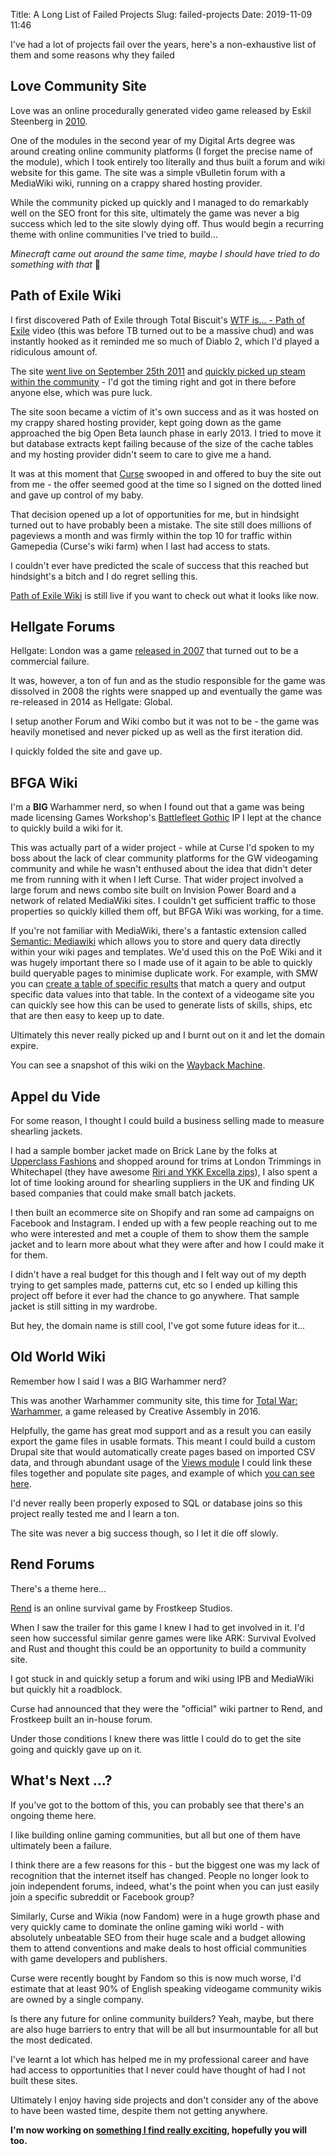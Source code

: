 Title: A Long List of Failed Projects
Slug: failed-projects
Date: 2019-11-09 11:46

I've had a lot of projects fail over the years, here's a non-exhaustive list of them and some reasons why they failed

## Love Community Site
Love was an online procedurally generated video game released by Eskil Steenberg in [2010](http://www.quelsolaar.com/love/).
 
One of the modules in the second year of my Digital Arts degree was around creating online community platforms (I forget the precise name of the module), which I took entirely too literally and thus built a forum and wiki website for this game. The site was a simple vBulletin forum with a MediaWiki wiki, running on a crappy shared hosting provider.

While the community picked up quickly and I managed to do remarkably well on the SEO front for this site, ultimately the game was never a big success which led to the site slowly dying off. Thus would begin a recurring theme with online communities I've tried to build...

*Minecraft came out around the same time, maybe I should have tried to do something with that* 🤔

## Path of Exile Wiki

I first discovered Path of Exile through  Total Biscuit's [WTF is... - Path of Exile](https://www.youtube.com/watch?v=k8779Ff_qoc) video (this was before TB turned out to be a massive chud) and was instantly hooked as it reminded me so much of Diablo 2, which I'd played a ridiculous amount of.

The site [went live on September 25th 2011](https://pathofexile.gamepedia.com/index.php?title=Path_of_Exile_Wiki&oldid=1) and [quickly picked up steam within the community](https://www.pathofexile.com/forum/view-thread/9046) - I'd got the timing right and got in there before anyone else, which was pure luck.

The site soon became a victim of it's own success and as it was hosted on my crappy shared hosting provider, kept going down as the game approached the big Open Beta launch phase in early 2013. I tried to move it but database extracts kept failing because of the size of the cache tables and my hosting provider didn't seem to care to give me a hand.

It was at this moment that [Curse](https://en.wikipedia.org/wiki/Curse_LLC) swooped in and offered to buy the site out from me - the offer seemed good at the time so I signed on the dotted lined and gave up control of my baby.

That decision opened up a lot of opportunities for me, but in hindsight turned out to have probably been a mistake. The site still does millions of pageviews a month and was firmly within the top 10 for traffic within Gamepedia (Curse's wiki farm) when I last had access to stats.

I couldn't ever have predicted the scale of success that this reached but hindsight's a bitch and I do regret selling this.

[Path of Exile Wiki](https://pathofexile.gamepedia.com/Path_of_Exile_Wiki) is still live if you want to check out what it looks like now.

## Hellgate Forums

Hellgate: London  was a game [released in 2007](https://en.wikipedia.org/wiki/Hellgate:_London) that turned out to be a commercial failure.

It was, however, a ton of fun and as the studio responsible for the game was dissolved in 2008 the rights were snapped up and eventually the game was re-released in 2014 as Hellgate: Global.

I setup another Forum and Wiki combo but it was not to be - the game was heavily monetised and never picked up as well as the first iteration did.

I quickly folded the site and gave up.

## BFGA Wiki

I'm a **BIG** Warhammer nerd, so when I found out that a game was being made licensing Games Workshop's [Battlefleet Gothic](https://en.wikipedia.org/wiki/Battlefleet_Gothic) IP I lept at the chance to quickly build a wiki for it.

This was actually part of a wider project - while at Curse I'd spoken to my boss about the lack of clear community platforms for the GW videogaming community and while he wasn't enthused about the idea that didn't deter me from running with it when I left Curse. That wider project involved a large forum and news combo site built on Invision Power Board and a network of related MediaWiki sites. I couldn't get sufficient traffic to those properties so quickly killed them off, but BFGA Wiki was working, for a time.

If you're not familiar with MediaWiki, there's a fantastic extension called [Semantic: Mediawiki](https://www.semantic-mediawiki.org/wiki/Semantic_MediaWiki) which allows you to store and query data directly within your wiki pages and templates. We'd used this on the PoE Wiki and it was hugely important there so I made use of it again to be able to quickly build queryable pages to minimise duplicate work. For example, with SMW you can [create a table of specific results](https://www.semantic-mediawiki.org/wiki/Help:Inline_queries) that match a query and output specific data values into that table. In the context of a videogame site you can quickly see how this can be used to generate lists of skills, ships, etc that are then easy to keep up to date.

Ultimately this never really picked up and I burnt out on it and let the domain expire.

You can see a snapshot of this wiki on the [Wayback Machine](https://web.archive.org/web/20170426103307/http://www.bfgawiki.com/wiki/Battle_Cruiser).

## Appel du Vide

For some reason, I thought I could build a business selling made to measure shearling jackets.

I had a sample bomber jacket made on Brick Lane by the folks at [Upperclass Fashions](https://www.upperclassfashion.co.uk/) and shopped around for trims at London Trimmings in Whitechapel (they have awesome [Riri and YKK Excella zips](http://www.londontrimmings.co.uk/category.php?cat_id=32)), I also spent a lot of time looking around for shearling suppliers in the UK and finding UK based companies that could make small batch jackets.

I then built an ecommerce site on Shopify and ran some ad campaigns on Facebook and Instagram. I ended up with a few people reaching out to me who were interested and met a couple of them to show them the sample jacket and to learn more about what they were after and how I could make it for them.

I didn't have a real budget for this though and I felt way out of my depth trying to get samples made, patterns cut, etc so I ended up killing this project off before it ever had the chance to go anywhere. That sample jacket is still sitting in my wardrobe.

But hey, the domain name is still cool, I've got some future ideas for it...

## Old World Wiki

Remember how I said I was a BIG Warhammer nerd? 

This was another Warhammer community site, this time for [Total War: Warhammer](https://en.wikipedia.org/wiki/Total_War:_Warhammer), a game released by Creative Assembly in 2016.

Helpfully, the game has great mod support and as a result you can easily export the game files in usable formats. This  meant I could build a custom Drupal site that would automatically create pages based on imported CSV data, and through abundant usage of the [Views module](https://www.drupal.org/docs/8/core/modules/views/overview) I could link these files together and populate site pages, and example of which [you can see here](https://web.archive.org/web/20180124015058/http://oldworldwiki.com:80/grave-guard-0).

I'd never really been properly exposed to SQL or database joins so this project really tested me and I learn a ton.

The site was never a big success though, so I let it die off slowly.


## Rend Forums

There's a theme here...

[Rend](https://www.rendgame.com/) is an online survival game by Frostkeep Studios.

When I saw the trailer for this game I knew I had to get involved in it. I'd seen how successful similar genre games were like ARK: Survival Evolved and Rust and thought this could be an opportunity to build a community site.

I got stuck in and quickly setup a forum and wiki using IPB and MediaWiki but quickly hit a roadblock.

Curse had announced that they were the "official" wiki partner to Rend, and Frostkeep built an in-house forum.

Under those conditions I knew there was little I could do to get the site going and quickly gave up on it.

## What's Next ...?

If you've got to the bottom of this, you can probably see that there's an ongoing theme here.

I like building online gaming communities, but all but one of them have ultimately been a failure.

I think there are a few reasons for this - but the biggest one was my lack of recognition that the internet itself has changed. People no longer look to join independent forums, indeed, what's the point when you can just easily join a specific subreddit or Facebook group?

Similarly, Curse and Wikia (now Fandom) were in a huge growth phase and very quickly came to dominate the online gaming wiki world - with absolutely unbeatable SEO from their huge scale and a budget allowing them to attend conventions and make deals to host official communities with game developers and publishers.

Curse were recently bought by Fandom so this is now much worse, I'd estimate that at least 90% of English speaking videogame community wikis are owned by a single company.

Is there any future for online community builders? Yeah, maybe, but there are also huge barriers to entry that will be all but insurmountable for all but the most dedicated.

I've learnt a lot which has helped me in my professional career and have had access to opportunities that I never could have thought of had I not built these sites.

Ultimately I enjoy having side projects and don't consider any of the above to have been wasted time, despite them not getting anywhere.

**I'm now working on [something I find really exciting](https://www.inkfolio.co/), hopefully you will too.**
